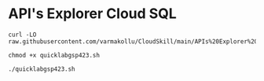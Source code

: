 # API's Explorer Cloud SQL

```
curl -LO raw.githubusercontent.com/varmakollu/CloudSkill/main/APIs%20Explorer%20Cloud%20SQL/quicklabgsp423.sh

chmod +x quicklabgsp423.sh

./quicklabgsp423.sh

```
